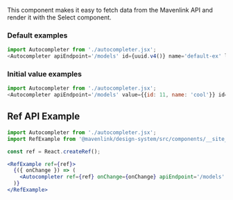 This component makes it easy to fetch data from the Mavenlink API and render it with the Select component.

### Default examples
```js
import Autocompleter from './autocompleter.jsx';
<Autocompleter apiEndpoint='/models' id={uuid.v4()} name='default-ex' label='Default Example' />
```

### Initial value examples
```js
import Autocompleter from './autocompleter.jsx';
<Autocompleter apiEndpoint='/models' value={{id: 11, name: 'cool'}} id={uuid.v4()} name='value-ex' label='Value Example' />
```

## Ref API Example
```jsx
import Autocompleter from './autocompleter.jsx';
import RefExample from '@mavenlink/design-system/src/components/__site__/ref-example/ref-example.jsx';

const ref = React.createRef();

<RefExample ref={ref}>
  {({ onChange }) => (
    <Autocompleter ref={ref} onChange={onChange} apiEndpoint='/models' id={uuid.v4()} name='ref-ex' label='Ref Example'  />
  )}
</RefExample>
```
